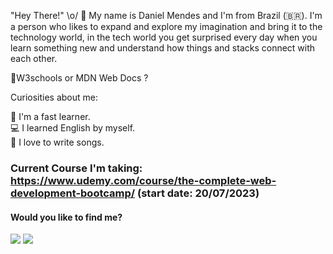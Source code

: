 "Hey There!" \o/ 👋
My name is Daniel Mendes and I'm from Brazil (🇧🇷). I'm a person who likes to expand and explore my imagination and bring it to the technology world, in the tech world you get surprised every day when you learn something new and understand how things and stacks connect with each other.

:open_file_folder:W3schools or MDN Web Docs ?

Curiosities about me:

:rocket: I'm a fast learner.  
:computer: I learned English by myself.    
:pencil: I love to write songs.   
 
   ### Current Course I'm taking: https://www.udemy.com/course/the-complete-web-development-bootcamp/ (start date: 20/07/2023)

 #### Would you like to find me?

 <div>
  <a href="https://www.linkedin.com/in/daniel-albuquerque-0a693215a/" rel="nofollow"><img src="https://img.shields.io/badge/-LinkedIn-%230077B5?style=for-the-badge&amp;logo=linkedin&amp;logoColor=white" style="max-width: 100%;"></a>
 <a href="https://api.whatsapp.com/send?phone=5511964548597" rel="nofollow"><img src= "https://img.shields.io/badge/WhatsApp-25D366?style=for-the-badge&logo=whatsapp&logoColor=white"></a>
 </div>
